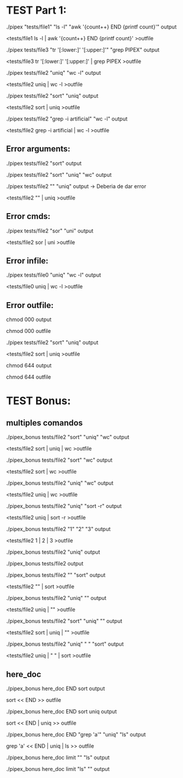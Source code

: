 # TEST Part 1:

./pipex "tests/file1" "ls -l" "awk '{count++} END {printf count}'" output

<tests/file1 ls -l | awk '{count++} END {printf count}' >outfile

./pipex tests/file3 "tr '[:lower:]' '[:upper:]'" "grep PIPEX" output

<tests/file3 tr '[:lower:]' '[:upper:]' | grep PIPEX >outfile

./pipex tests/file2 "uniq" "wc -l" output

<tests/file2 uniq | wc -l >outfile

./pipex tests/file2 "sort" "uniq" output

<tests/file2 sort | uniq >outfile

./pipex tests/file2 "grep -i artificial" "wc -l" output

<tests/file2 grep -i artificial | wc -l >outfile

## Error arguments:

./pipex tests/file2 "sort" output

./pipex tests/file2 "sort" "uniq" "wc" output

./pipex tests/file2 "" "uniq" output -> Deberia de dar error

<tests/file2 "" | uniq >outfile

## Error cmds:

./pipex tests/file2 "sor" "uni" output

<tests/file2 sor | uni >outfile

## Error infile:

./pipex tests/file0 "uniq" "wc -l" output

<tests/file0 uniq | wc -l >outfile

## Error outfile:

chmod 000 output

chmod 000 outfile

./pipex tests/file2 "sort" "uniq" output

<tests/file2 sort | uniq >outfile

chmod 644 output

chmod 644 outfile

# TEST Bonus:

## multiples comandos

./pipex_bonus tests/file2 "sort" "uniq" "wc" output

<tests/file2 sort | uniq | wc >outfile

./pipex_bonus tests/file2 "sort" "wc" output

<tests/file2 sort | wc >outfile

./pipex_bonus tests/file2 "uniq" "wc" output

<tests/file2 uniq | wc >outfile

./pipex_bonus tests/file2 "uniq" "sort -r" output

<tests/file2 uniq | sort -r >outfile

./pipex_bonus tests/file2 "1" "2" "3" output

<tests/file2 1 | 2 | 3 >outfile

./pipex_bonus tests/file2 "uniq" output

./pipex_bonus tests/file2 output

./pipex_bonus tests/file2 "" "sort" output

<tests/file2 "" | sort >outfile

./pipex_bonus tests/file2 "uniq" "" output

<tests/file2 uniq | "" >outfile

./pipex_bonus tests/file2 "sort" "uniq" "" output

<tests/file2 sort | uniq | "" >outfile

./pipex_bonus tests/file2 "uniq" " " "sort" output

<tests/file2 uniq | " " | sort >outfile

## here_doc

./pipex_bonus here_doc END sort output 

sort << END >> outfile

./pipex_bonus here_doc END sort uniq output

sort << END | uniq >> outfile

./pipex_bonus here_doc END "grep 'a'" "uniq" "ls" output

grep 'a' << END | uniq | ls >> outfile

./pipex_bonus here_doc limit "" "ls" output 

./pipex_bonus here_doc limit "ls" "" output

